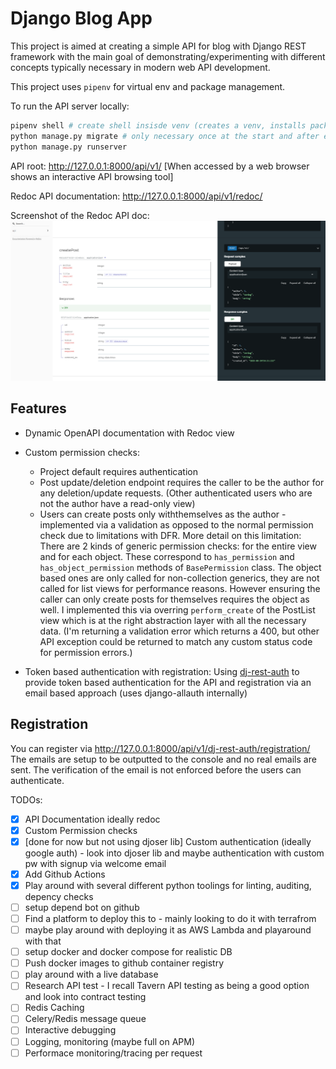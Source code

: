 # Django Blog App

This project is aimed at creating a simple API for blog with Django REST
framework with the main goal of demonstrating/experimenting with different
concepts typically necessary in modern web API development.

This project uses `pipenv` for virtual env and package management.

To run the API server locally:
```sh
pipenv shell # create shell insisde venv (creates a venv, installs packages if needed)
python manage.py migrate # only necessary once at the start and after every model change
python manage.py runserver
```

API root: http://127.0.0.1:8000/api/v1/ [When accessed by a web browser shows an
interactive API browsing tool]

Redoc API documentation: http://127.0.0.1:8000/api/v1/redoc/

Screenshot of the Redoc API doc:
![Redoc](./redoc.PNG)

## Features

- Dynamic OpenAPI documentation with Redoc view
- Custom permission checks:
    - Project default requires authentication
    - Post update/deletion endpoint requires the caller to be the author for any
    deletion/update requests. (Other authenticated users who are not the author
    have a read-only view)
    - Users can create posts only withthemselves as the author - implemented via
    a validation as opposed to the normal permission check due to limitations
    with DFR. More detail on this limitation: There are 2 kinds of generic
    permission checks: for the entire view and for each object. These correspond
    to `has_permission` and `has_object_permission` methods of `BasePermission` class.
    The object based ones are only called for non-collection generics, they are not called for list views for performance reasons.
    However ensuring the caller can only create posts for themselves requires
    the object as well. I implemented this via overring `perform_create` of the
    PostList view which is at the right abstraction layer with all the necessary
    data. (I'm returning a validation error which returns a 400, but other API
    exception could be returned to match any custom status code for permission
    errors.)

- Token based authentication with registration: Using [dj-rest-auth](https://dj-rest-auth.readthedocs.io/)
  to provide token based authentication for the API and registration via an
  email based approach (uses django-allauth internally)

## Registration

You can register via http://127.0.0.1:8000/api/v1/dj-rest-auth/registration/
The emails are setup to be outputted to the console and no real emails are sent.
The verification of the email is not enforced before the users can authenticate.



TODOs:
 - [x] API Documentation ideally redoc
 - [x] Custom Permission checks
 - [x] [done for now but not using djoser lib] Custom authentication (ideally google auth) - look into djoser lib and maybe authentication with custom pw with signup via welcome email
 - [x] Add Github Actions
 - [x] Play around with several different python toolings for linting, auditing, depency checks
 - [ ] setup depend bot on github
 - [ ] Find a platform to deploy this to - mainly looking to do it with terrafrom
 - [ ] maybe play around with deploying it as AWS Lambda and playaround with that
 - [ ] setup docker and docker compose for realistic DB
 - [ ] Push docker images to github container registry
 - [ ] play around with a live database
 - [ ] Research API test - I recall Tavern API testing as being a good option and  look into contract testing
 - [ ] Redis Caching
 - [ ] Celery/Redis message queue
 - [ ] Interactive debugging
 - [ ] Logging, monitoring (maybe full on APM)
 - [ ] Performace monitoring/tracing per request
